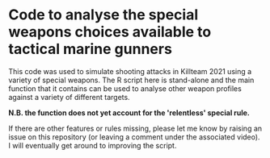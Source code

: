 # Code to analyse the special weapons choices available to tactical marine gunners

This code was used to simulate shooting attacks in Killteam 2021 using a variety of special weapons. The R script here is stand-alone and the main function that it contains can be used to analyse other weapon profiles against a variety of different targets. 

**N.B. the function does not yet account for the 'relentless' special rule.**

If there are other features or rules missing, please let me know by raising an issue on this repository (or leaving a comment under the associated video). I will eventually get around to improving the script.




